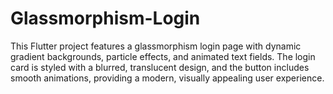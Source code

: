 # Glassmorphism-Login
This Flutter project features a glassmorphism login page with dynamic gradient backgrounds, particle effects, and animated text fields. The login card is styled with a blurred, translucent design, and the button includes smooth animations, providing a modern, visually appealing user experience.
